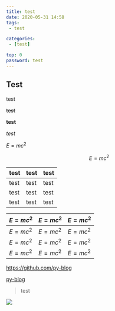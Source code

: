 ```yaml
---
title: test 
date: 2020-05-31 14:58
tags: 
 - test

categories:
 - [test]

top: 0
password: test
---
```


## Test

test

~~test~~

**test**

*test*

$E=mc^2$

$$
E=mc^2
$$

| test | test | test |
| ---- | ---- | ---- |
| test | test | test |
| test | test | test |
| test | test | test |

| $E=mc^2$ | $E=mc^2$ | $E=mc^2$ |
| -------- | -------- | -------- |
| $E=mc^2$ | $E=mc^2$ | $E=mc^2$ |
| $E=mc^2$ | $E=mc^2$ | $E=mc^2$ |
| $E=mc^2$ | $E=mc^2$ | $E=mc^2$ |

https://github.com/py-blog

[py-blog](https://github.com/zcmimi/py-blog)

> test

![](test.png)